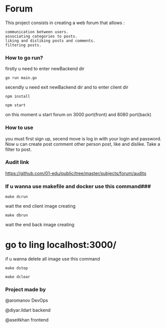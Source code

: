 # Forum #

This project consists in creating a web forum that allows :

    communication between users.
    associating categories to posts.
    liking and disliking posts and comments.
    filtering posts.

### How to go run? ####

firstly u need to enter newBackend dir
```
go run main.go
```
secendly u need exit newBackend dir and to enter client dir
```
npm install
```
```
npm start
```
on this moment u start forum on 3000 port(front) and 8080 port(back)

### How to use ###

you must first sign up, secend move is log in with your login and password. Now u can create post comment other person post, like and dislike. Take a filter to post.

### Audit link ###

https://github.com/01-edu/public/tree/master/subjects/forum/audits


### If u wanna use makefile and docker use this command###
```
make dcrun
```
wait the end client image creating
```
make dbrun
```
wait the end back image creating

# go to ling localhost:3000/ #

if u wanna delete all image use this command
```
make dstop
```


```
make dclear
```


### Project made by ###
@aromanov DevOps

@diyar.ildart backend

@aseitkhan frontend


